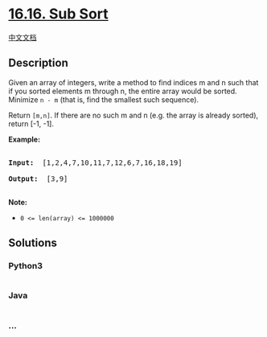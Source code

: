 # [16.16. Sub Sort](https://leetcode-cn.com/problems/sub-sort-lcci)

[中文文档](/lcci/16.15.Master%20Mind/README.md)

## Description
<p>Given an array of integers, write a method to find indices m and n such that if you sorted&nbsp;elements m through n, the entire array would be sorted. Minimize <code>n - m</code> (that is, find the smallest such sequence).</p>



<p>Return <code>[m,n]</code>. If there are no such m and n (e.g. the array is already sorted), return [-1, -1].</p>



<p><strong>Example: </strong></p>



<pre>

<strong>Input: </strong> [1,2,4,7,10,11,7,12,6,7,16,18,19]

<strong>Output: </strong> [3,9]

</pre>



<p><strong>Note: </strong></p>



<ul>
	<li><code>0 &lt;= len(array) &lt;= 1000000</code></li>
</ul>




## Solutions


### Python3

```python

```

### Java

```java

```

### ...
```

```

